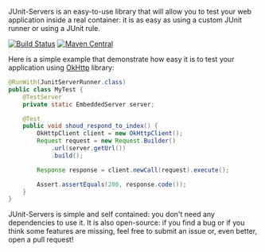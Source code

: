 JUnit-Servers is an easy-to-use library that will allow you to test your web application inside a real container: it is as easy as using a custom JUnit runner or using a JUnit rule.

[![Build Status](https://travis-ci.org/mjeanroy/junit-servers.svg?branch=master)](https://travis-ci.org/mjeanroy/junit-servers)
[![Maven Central](https://maven-badges.herokuapp.com/maven-central/com.github.mjeanroy/junit-servers/badge.svg)](https://maven-badges.herokuapp.com/maven-central/com.github.mjeanroy/junit-servers)

Here is a simple example that demonstrate how easy it is to test your application using [OkHttp](http://square.github.io/okhttp/) library:

```java
@RunWith(JunitServerRunner.class)
public class MyTest {
    @TestServer
    private static EmbeddedServer server;

    @Test
    public void shoud_respond_to_index() {
        OkHttpClient client = new OkHttpClient();
        Request request = new Request.Builder()
            .url(server.getUrl())
            .build();

        Response response = client.newCall(request).execute();

        Assert.assertEquals(200, response.code());
    }
}
```

JUnit-Servers is simple and self contained: you don't need any dependencies to use it. It is also open-source: if you find a bug or if you think some features are missing, feel free to submit an issue or, even better, open a pull request!
